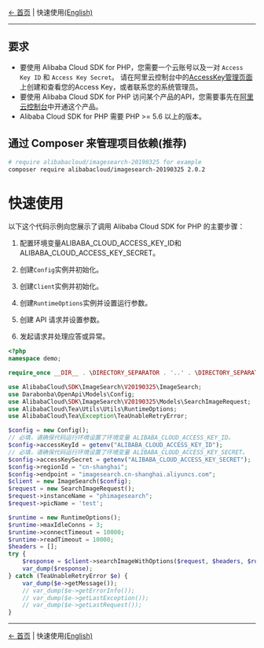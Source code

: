 [← 首页](../../README.md) | 快速使用[(English)](0-Examples-EN.md)

***

## 要求

- 要使用 Alibaba Cloud SDK for PHP，您需要一个云账号以及一对 `Access Key ID` 和 `Access Key Secret`。 请在阿里云控制台中的[AccessKey管理页面](https://usercenter.console.aliyun.com/#/manage/ak)上创建和查看您的Access Key，或者联系您的系统管理员。
- 要使用 Alibaba Cloud SDK for PHP 访问某个产品的API，您需要事先在[阿里云控制台](https://home.console.aliyun.com/)中开通这个产品。
- Alibaba Cloud SDK for PHP 需要 PHP >= 5.6 以上的版本。

## 通过 Composer 来管理项目依赖(推荐)

```bash
# require alibabacloud/imagesearch-20190325 for example
composer require alibabacloud/imagesearch-20190325 2.0.2
```

# 快速使用

以下这个代码示例向您展示了调用 Alibaba Cloud SDK for PHP 的主要步骤：
1. 配置环境变量ALIBABA_CLOUD_ACCESS_KEY_ID和ALIBABA_CLOUD_ACCESS_KEY_SECRET。

2. 创建`Config`实例并初始化。

3. 创建`Client`实例并初始化。

4. 创建`RuntimeOptions`实例并设置运行参数。

5. 创建 API 请求并设置参数。

6. 发起请求并处理应答或异常。

```php
<?php
namespace demo;

require_once __DIR__ . \DIRECTORY_SEPARATOR . '..' . \DIRECTORY_SEPARATOR . 'vendor' . \DIRECTORY_SEPARATOR . 'autoload.php';

use AlibabaCloud\SDK\ImageSearch\V20190325\ImageSearch;
use Darabonba\OpenApi\Models\Config;
use AlibabaCloud\SDK\ImageSearch\V20190325\Models\SearchImageRequest;
use AlibabaCloud\Tea\Utils\Utils\RuntimeOptions;
use AlibabaCloud\Tea\Exception\TeaUnableRetryError;

$config = new Config();
// 必填，请确保代码运行环境设置了环境变量 ALIBABA_CLOUD_ACCESS_KEY_ID。
$config->accessKeyId = getenv("ALIBABA_CLOUD_ACCESS_KEY_ID");
// 必填，请确保代码运行环境设置了环境变量 ALIBABA_CLOUD_ACCESS_KEY_SECRET。
$config->accessKeySecret = getenv("ALIBABA_CLOUD_ACCESS_KEY_SECRET");
$config->regionId = "cn-shanghai";
$config->endpoint = "imagesearch.cn-shanghai.aliyuncs.com";
$client = new ImageSearch($config);
$request = new SearchImageRequest();
$request->instanceName = "phimagesearch";
$request->picName = 'test';

$runtime = new RuntimeOptions();
$runtime->maxIdleConns = 3;
$runtime->connectTimeout = 10000;
$runtime->readTimeout = 10000;
$headers = [];
try {
    $response = $client->searchImageWithOptions($request, $headers, $runtime);
    var_dump($response);
} catch (TeaUnableRetryError $e) {
    var_dump($e->getMessage());
    // var_dump($e->getErrorInfo());
    // var_dump($e->getLastException());
    // var_dump($e->getLastRequest());
}
```

***
[← 首页](../../README.md) | 快速使用[(English)](0-Examples-EN.md)
